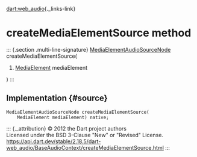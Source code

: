 [dart:web\_audio](../../dart-web_audio/dart-web_audio-library){._links-link}

createMediaElementSource method
===============================

::: {.section .multi-line-signature}
[MediaElementAudioSourceNode](../mediaelementaudiosourcenode-class)
createMediaElementSource(

1.  [MediaElement](../../dart-html/mediaelement-class) mediaElement

)
:::

Implementation {#source}
--------------

``` {.language-dart data-language="dart"}
MediaElementAudioSourceNode createMediaElementSource(
    MediaElement mediaElement) native;
```

::: {._attribution}
© 2012 the Dart project authors\
Licensed under the BSD 3-Clause \"New\" or \"Revised\" License.\
<https://api.dart.dev/stable/2.18.5/dart-web_audio/BaseAudioContext/createMediaElementSource.html>
:::
